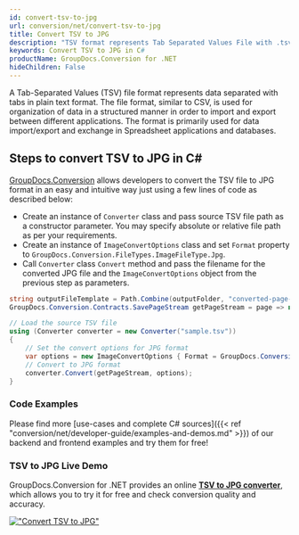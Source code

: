 ```yaml
---
id: convert-tsv-to-jpg
url: conversion/net/convert-tsv-to-jpg
title: Convert TSV to JPG
description: "TSV format represents Tab Separated Values File with .tsv extension. Learn how to convert TSV to JPG file programmatically in C# language using GroupDocs.Conversion for .NET library."
keywords: Convert TSV to JPG in C#
productName: GroupDocs.Conversion for .NET
hideChildren: False
---
```


A Tab-Separated Values (TSV) file format represents data separated with tabs in plain text format. The file format, similar to CSV, is used for organization of data in a structured manner in order to import and export between different applications. The format is primarily used for data import/export and exchange in Spreadsheet applications and databases. 

## Steps to convert TSV to JPG in C#

[GroupDocs.Conversion](https://products.groupdocs.com/conversion/net) allows developers to convert the TSV file to JPG format in an easy and intuitive way just using a few lines of code as described below:

* Create an instance of `Converter` class and pass source TSV file path as a constructor parameter. You may specify absolute or relative file path as per your requirements. 
* Create an instance of `ImageConvertOptions` class and set `Format` property to `GroupDocs.Conversion.FileTypes.ImageFileType.Jpg`.
* Call `Converter` class `Convert` method and pass the filename for the converted JPG file and the `ImageConvertOptions` object from the previous step as parameters.

```csharp
string outputFileTemplate = Path.Combine(outputFolder, "converted-page-{0}.jpg");
GroupDocs.Conversion.Contracts.SavePageStream getPageStream = page => new FileStream(string.Format(outputFileTemplate, page), FileMode.Create);

// Load the source TSV file
using (Converter converter = new Converter("sample.tsv"))
{
    // Set the convert options for JPG format
    var options = new ImageConvertOptions { Format = GroupDocs.Conversion.FileTypes.ImageFileType.Jpg };   
    // Convert to JPG format
    converter.Convert(getPageStream, options);
}
```

### Code Examples

Please find more [use-cases and complete C# sources]({{< ref "conversion/net/developer-guide/examples-and-demos.md" >}}) of our backend and frontend examples and try them for free!

### TSV to JPG Live Demo

GroupDocs.Conversion for .NET provides an online [**TSV to JPG converter**](https://products.groupdocs.app/conversion/tsv-to-jpg), which allows you to try it for free and check conversion quality and accuracy.

[!["Convert TSV to JPG"](conversion/net/images/convert-to-jpg/convert-tsv-to-jpg.png)](https://products.groupdocs.app/conversion/tsv-to-jpg)